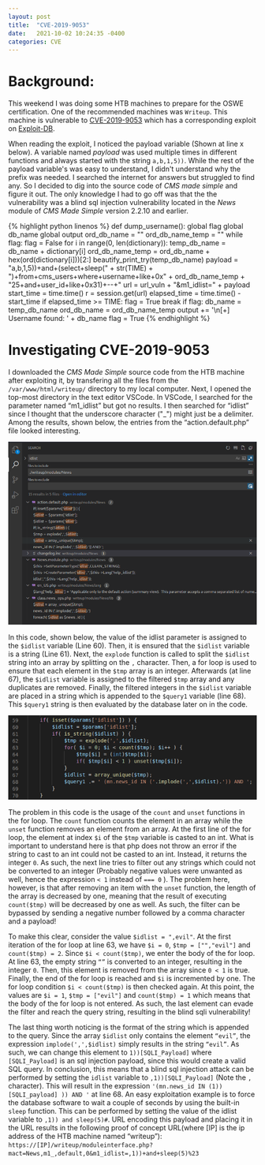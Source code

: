 ```yaml
---
layout: post
title:  "CVE-2019-9053"
date:   2021-10-02 10:24:35 -0400
categories: CVE
---
```


# Background:
This weekend I was doing some HTB machines to prepare for the OSWE certification. One of the recommended machines was `Writeup`. This machine is vulnerable to [CVE-2019-9053](https://cve.mitre.org/cgi-bin/cvename.cgi?name=CVE-2019-9053) which has a corresponding exploit on [Exploit-DB](https://www.exploit-db.com/exploits/46635).

When reading the exploit, I noticed the payload variable (Shown at line x below). A variable named *payload* was used multiple times in different functions and always started with the string `a,b,1,5))`. While the rest of the payload variable's was easy to understand, I didn't understand why the prefix was needed. I searched the internet for answers but struggled to find any. So I decided to dig into the source code of *CMS made simple* and figure it out. The only knowledge I had to go off was that the the vulnerability was a blind sql injection vulnerability located in the *News* module of *CMS Made Simple* version 2.2.10 and earlier.

{% highlight python linenos %}
def dump_username():
    global flag
    global db_name
    global output
    ord_db_name = ""
    ord_db_name_temp = ""
    while flag:
        flag = False
        for i in range(0, len(dictionary)):
            temp_db_name = db_name + dictionary[i]
            ord_db_name_temp = ord_db_name + hex(ord(dictionary[i]))[2:]
            beautify_print_try(temp_db_name)
            payload = "a,b,1,5))+and+(select+sleep(" + str(TIME) + ")+from+cms_users+where+username+like+0x" + ord_db_name_temp + "25+and+user_id+like+0x31)+--+"
            url = url_vuln + "&m1_idlist=" + payload
            start_time = time.time()
            r = session.get(url)
            elapsed_time = time.time() - start_time
            if elapsed_time >= TIME:
                flag = True
                break
        if flag:
            db_name = temp_db_name
            ord_db_name = ord_db_name_temp
    output += '\n[+] Username found: ' + db_name
    flag = True
{% endhighlight %}

<!--- The final URL from the URL is something like: http://[IP]/writeup/moduleinterface.php?mact=News,m1_,default,0&m1_idlist=[payload]---> 
# Investigating CVE-2019-9053
I downloaded the *CMS Made Simple* source code from the HTB machine after exploiting it, by transfering all the files from the `/var/www/html/writeup/` directory to my local computer. Next, I opened the top-most directory in the text editor VSCode. In VSCode, I searched for the parameter named “m1_idlist” but got no results. I then searched for “idlist” since I thought that the underscore character ("_") might just be a delimiter. Among the results, shown below, the entries from the “action.default.php” file looked interesting.

![search](../assets/2021-10-02-Analysis-of-CVE-2019-9053/search.png)

In this code, shown below, the value of the idlist parameter is assigned to the `$idlist` variable (Line 60). Then, it is ensured that the `$idlist` variable is a string (Line 61). Next, the `explode` function is called to split the `$idlist` string into an array by splitting on the `,` character. Then, a for loop is used to ensure that each element in the `$tmp` array is an integer. Afterwards (at line 67), the `$idlist` variable is assigned to the filtered `$tmp` array and any duplicates are removed. Finally, the filtered integers in the `$idlist` variable are placed in a string which is appended to the `$query1` variable (line 68). This `$query1` string is then evaluated by the database later on in the code.

![vulnCode](/assets/2021-10-02-Analysis-of-CVE-2019-9053/vulnCode.png)

The problem in this code is the usage of the `count` and `unset` functions in the for loop. The `count` function counts the element in an array while the `unset` function removes an element from an array. At the first line of the for loop, the element at index `$i` of the `$tmp` variable is casted to an int. What is important to understand here is that php does not throw an error if the string to cast to an int could not be casted to an int. Instead, it returns the integer `0`. As such, the next line tries to filter out any strings which could not be converted to an integer (Probably negative values were unwanted as well, hence the expression `< 1` instead of `=== 0` ). The problem here, however, is that after removing an item with the `unset` function, the length of the array is decreased by one, meaning that the result of executing `count($tmp)` will be decreased by one as well. As such, the filter can be bypassed by sending a negative number followed by a comma character and a payload!

To make this clear, consider the value `$idlist = ",evil"`. At the first iteration of the for loop at line 63, we have `$i = 0`,  `$tmp = ["","evil"]` and `count($tmp) = 2`. Since `$i < count($tmp)`, we enter the body of the for loop. At line 63, the empty string `“”` is converted to an integer, resulting in the integer `0`. Then, this element is removed from the array since `0 < 1` is true. Finally, the end of the for loop is reached and `$i` is incremented by one. The for loop condition `$i < count($tmp)` is then checked again. At this point, the values are `$i = 1`,  `$tmp = ["evil"]` and `count($tmp) = 1` which means that the body of the for loop is not entered. As such, the last element can evade the filter and reach the query string, resulting in the blind sqli vulnerability!

The last thing worth noticing is the format of the string which is appended to the query. Since the array `$idlist` only contains the element `“evil”`, the expression `implode(',',$idlist)` simply results in the string `“evil”`. As such, we can change this element to `1))[SQLI_Payload]` where `[SQLI_Payload]` is an sql injection payload, since this would create a valid SQL query. In conclusion, this means that a blind sql injection attack can be performed by setting the `idlist` variable to `,1))[SQLI_Payload]` (Note the `,` character). This will result in the expression `'(mn.news_id IN (1)) [SQLI_payload] )) AND '` at line 68. An easy exploitation example is to force the database software to wait a couple of seconds by using the built-in `sleep` function. This can be performed by setting the value of the idlist variable to `,1)) and sleep(5)#`. URL encoding this payload and placing it in the URL results in the following proof of concept URL(where [IP] is the ip address of the HTB machine named “writeup”): ` https://[IP]/writeup/moduleinterface.php?mact=News,m1_,default,0&m1_idlist=,1))+and+sleep(5)%23`



